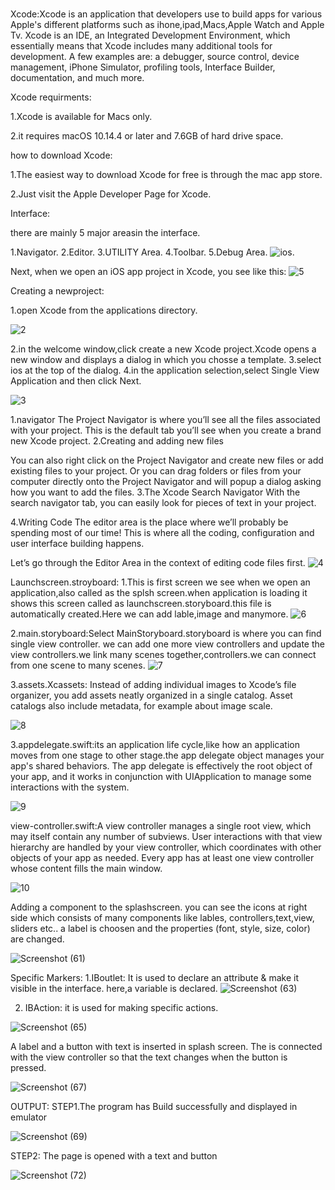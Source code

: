 # 
Xcode:Xcode is an application that developers use to build apps for various Apple's different platforms such as ihone,ipad,Macs,Apple Watch and Apple Tv.
Xcode is an IDE, an Integrated Development Environment, which essentially means that Xcode includes many additional tools for development. A few examples are: a debugger, source control, device management, iPhone Simulator, profiling tools, Interface Builder, documentation, and much more.

Xcode requirments:

1.Xcode is available for Macs only.

2.it requires macOS 10.14.4 or later and 7.6GB of hard drive space.

how to download Xcode:

1.The easiest way to download Xcode for free is through the mac app store.

2.Just visit the Apple Developer Page for Xcode.

Interface:

there are mainly 5 major areasin the interface.

1.Navigator.
2.Editor.
3.UTILITY Area.
4.Toolbar.
5.Debug Area.
![ios](https://user-images.githubusercontent.com/74370444/106992896-82643b80-679f-11eb-9f1e-31a5883b9027.PNG).

Next, when we open an iOS app project in Xcode, you see like this:
![5](https://user-images.githubusercontent.com/74370444/106997458-ef300380-67a8-11eb-9526-f459a3344010.PNG)



Creating a newproject:

1.open Xcode from the applications directory.


![2](https://user-images.githubusercontent.com/74370444/106995483-04a32e80-67a5-11eb-8107-dadc55d84325.PNG)


2.in the welcome window,click create a new Xcode project.Xcode opens a new window and displays a dialog in which you chosse a template.
3.select ios at the top of the dialog.
4.in the application selection,select Single View Application and then click Next.


![3](https://user-images.githubusercontent.com/74370444/106995587-3a481780-67a5-11eb-9a2e-0c4aec9729d8.PNG)

1.navigator
The Project Navigator is where you’ll see all the files associated with your project. This is the default tab you’ll see when you create a brand new Xcode project.
2.Creating and adding new files

You can also right click on the Project Navigator and create new files or add existing files to your project. Or you can drag folders or files from your computer directly onto the Project Navigator and will popup a dialog asking how you want to add the files.
3.The Xcode Search Navigator
With the search navigator tab, you can easily look for pieces of text in your project.

4.Writing Code
The editor area is the place where we’ll probably be spending most of our time! This is where all the coding, configuration and user interface building happens.

Let’s go through the Editor Area in the context of editing code files first.
![4](https://user-images.githubusercontent.com/74370444/106997670-4b932300-67a9-11eb-8c03-8a967e6312f3.PNG)

Launchscreen.stroyboard:
1.This is first screen we see when we open an application,also called as the splsh screen.when application is loading it shows this screen called as launchscreen.storyboard.this file is automatically created.Here we can add lable,image and manymore.
![6](https://user-images.githubusercontent.com/74370444/107005760-31137680-67b6-11eb-923a-80a1e97f65a6.PNG)


2.main.storyboard:Select MainStoryboard.storyboard is where you can find single view controller. we can add one more view controllers and update the view controllers.we link many scenes together,controllers.we can connect from one scene to many scenes.
![7](https://user-images.githubusercontent.com/74370444/107005773-353f9400-67b6-11eb-9eaf-3dd89e74dde8.PNG)

3.assets.Xcassets: Instead of adding individual images to Xcode’s file organizer, you add assets neatly organized in a single catalog. Asset catalogs also include metadata, for example about image scale.


![8](https://user-images.githubusercontent.com/74370444/107005783-37a1ee00-67b6-11eb-9cbc-194804629d7f.PNG)


3.appdelegate.swift:its an application life cycle,like how an application moves from one stage to other stage.the app delegate object manages your app's shared behaviors. The app delegate is effectively the root object of your app, and it works in conjunction with UIApplication to manage some interactions with the system.

![9](https://user-images.githubusercontent.com/74370444/107005793-3cff3880-67b6-11eb-910a-695847dfcc28.PNG)

view-controller.swift:A view controller manages a single root view, which may itself contain any number of subviews. User interactions with that view hierarchy are handled by your view controller, which coordinates with other objects of your app as needed. Every app has at least one view controller whose content fills the main window.


![10](https://user-images.githubusercontent.com/74370444/107006757-a0d63100-67b7-11eb-9ed0-48dcecd77894.PNG)



Adding a component to the splashscreen. you can see the icons at right side which consists of many components like lables, controllers,text,view, sliders etc.. a label is choosen and the properties (font, style, size, color) are changed.

![Screenshot (61)](https://user-images.githubusercontent.com/75902849/107059321-aa559e00-67a3-11eb-9c4d-309dd2f5727c.png)


Specific Markers: 
1.IBoutlet: It is used to declare an attribute & make it visible in the interface. here,a variable is declared.
![Screenshot (63)](https://user-images.githubusercontent.com/75902849/107061694-79c33380-67a6-11eb-8801-693831345502.png)


2. IBAction: it is used for making specific actions.

![Screenshot (65)](https://user-images.githubusercontent.com/75902849/107063413-5c8f6480-67a8-11eb-9a29-8a5ef66051b2.png)



A label and a button with text is inserted in splash screen. The is connected with the view controller so that the text changes when the button is pressed.

![Screenshot (67)](https://user-images.githubusercontent.com/75902849/107064628-bc3a3f80-67a9-11eb-993e-1e5a7667f7f2.png)



OUTPUT: STEP1.The program has Build successfully and  displayed in emulator

![Screenshot (69)](https://user-images.githubusercontent.com/75902849/107065218-821d6d80-67aa-11eb-809f-082ff28ecb67.png)


STEP2: The page is opened with a text and button

![Screenshot (72)](https://user-images.githubusercontent.com/75902849/107065722-18ea2a00-67ab-11eb-9edb-d8f42064ec26.png)
